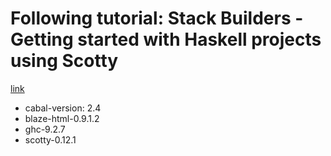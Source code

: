 # Following tutorial: Stack Builders - Getting started with Haskell projects using Scotty

[link](https://www.stackbuilders.com/blog/getting-started-with-haskell-projects-using-scotty/)

- cabal-version: 2.4
- blaze-html-0.9.1.2
- ghc-9.2.7
- scotty-0.12.1
